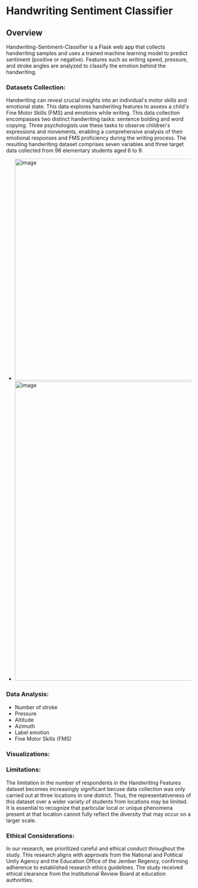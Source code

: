 # Handwriting Sentiment Classifier

## Overview
Handwriting-Sentiment-Classifier is a Flask web app that collects handwriting samples and uses a trained machine learning model to predict sentiment (positive or negative). Features such as writing speed, pressure, and stroke angles are analyzed to classify the emotion behind the handwriting.

### Datasets Collection:
Handwriting can reveal crucial insights into an individual's motor skills and emotional state. This data explores handwriting features to assess a child's Fine Motor Skills (FMS) and emotions while writing. This data collection encompasses two distinct handwriting tasks: sentence bolding and word copying. Three psychologists use these tasks to observe children's expressions and movements, enabling a comprehensive analysis of their emotional responses and FMS proficiency during the writing process. The resulting handwriting dataset comprises seven variables and three target data collected from 98 elementary students aged 6 to 9. 
*   <img width="599" alt="image" src="https://github.com/user-attachments/assets/be957c7b-eae1-472f-8c34-231afb7d6032">

*  <img width="810" alt="image" src="https://github.com/user-attachments/assets/05bb607c-f8ee-4dea-aaee-af2adab1d79b">

### Data Analysis:
* Number of stroke
* Pressure
* Altitude
* Azimuth
* Label emotion
* Fine Motor Skills (FMS)

### Visualizations:



### Limitations:
The limitation in the number of respondents in the Handwriting Features dataset becomes increasingly significant becuse data collection was only carried out at three locations in one district. Thus, the representativeness of this dataset over a wider variety of students from locations may be limited. It is essential to recognize that particular local or unique phenomena present at that location cannot fully reflect the diversity that may occur on a larger scale.

### Ethical Considerations:
In our research, we prioritized careful and ethical conduct throughout the study. This research aligns with approvals from the National and Political Unity Agency and the Education Office of the Jember Regency, confirming adherence to established research ethics guidelines. The study received ethical clearance from the Institutional Review Board at education authorities. 

